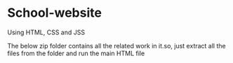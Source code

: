 # School-website
Using HTML, CSS and JSS

The below zip folder contains all the related work in it.so, just extract all the files from the folder and run the main HTML file
